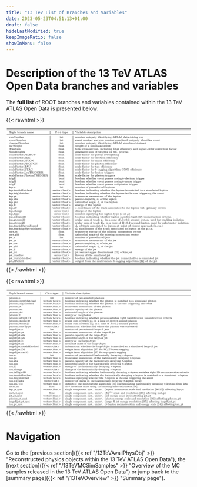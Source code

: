 ```yaml
---
title: "13 TeV List of Branches and Variables"
date: 2023-05-23T04:51:13+01:00
draft: false
hideLastModified: true
keepImageRatio: false
showInMenu: false
---
```


# Description of the 13 TeV ATLAS Open Data branches and variables

The **full list** of ROOT branches and variables contained within the 13 TeV ATLAS Open Data is presented below:

{{< rawhtml >}}
<CENTER>
<img src="images/tab_04.png" width="900" />
</CENTER>
{{< /rawhtml >}}

{{< rawhtml >}}
<CENTER>
<img src="images/tab_05.png" width="900" />
</CENTER>
{{< /rawhtml >}}


# Navigation
Go to the [previous section]({{< ref "/13TeVAvailPhysObj" >}} "Reconstructed physics objects within the 13 TeV ATLAS Open Data"), the [next section]({{< ref "/13TeVMCSimSamples" >}} "Overview of the MC samples released in the 13 TeV ATLAS Open Data") or jump back to the [summary page]({{< ref "/13TeVOverview" >}} "Summary page").

